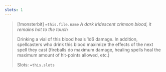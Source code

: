```yaml
---
slots: 1
---
```


> [!monsterbit] `=this.file.name`
>*A dark iridescent crimson blood, it remains hot to the touch*
>
>Drinking a vial of this blood heals 1d6 damage. In addition, spellcasters who drink this blood maximize the effects of the next spell they cast (fireballs do maximum damage, healing spells heal the maximum amount of hit-points allowed, etc.)
> 
> Slots: `=this.slots`




